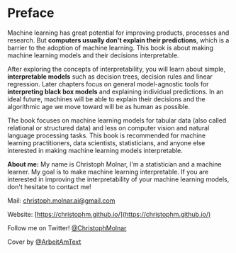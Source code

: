 


# Preface 


Machine learning has great potential for improving products, processes and research. 
But **computers usually don't explain their predictions**, which is a barrier to the adoption of machine learning. 
This book is about making machine learning models and their decisions interpretable.

After exploring the concepts of interpretability, you will learn about simple, **interpretable models** such as decision trees, decision rules and linear regression.
Later chapters focus on general model-agnostic tools for **interpreting black box models** and explaining individual predictions.
In an ideal future, machines will be able to explain their decisions and the algorithmic age we move toward will be as human as possible.

The book focuses on machine learning models for tabular data (also called relational or structured data) and less on computer vision and natural language processing tasks.
This book is recommended for machine learning practitioners, data scientists, statisticians, and anyone else interested in making machine learning models interpretable.



**About me:** My name is Christoph Molnar, I'm a statistician and a machine learner.
My goal is to make machine learning interpretable.
If you are interested in improving the interpretability of your machine learning models, don't hesitate to contact me!

Mail: christoph.molnar.ai@gmail.com

Website: [https://christophm.github.io/](https://christophm.github.io/)

Follow me on Twitter! [\@ChristophMolnar](https://twitter.com/ChristophMolnar)

Cover by [\@ArbeitAmText](https://twitter.com/ArbeitAmText)








